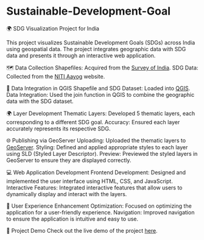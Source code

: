# Sustainable-Development-Goal

🌍 SDG Visualization Project for India

This project visualizes Sustainable Development Goals (SDGs) across India using geospatial data. The project integrates geographic data with SDG data and presents it through an interactive web application.

🗺️ Data Collection
Shapefiles: Acquired from the [Survey of India](https://surveyofindia.gov.in/).
SDG Data: Collected from the [NITI Aayog](https://www.niti.gov.in/) website.

🔗 Data Integration in QGIS
Shapefile and SDG Dataset: Loaded into [QGIS](https://qgis.org/).
Data Integration: Used the join function in QGIS to combine the geographic data with the SDG dataset.

🌍 Layer Development
Thematic Layers: Developed 5 thematic layers, each corresponding to a different SDG goal.
Accuracy: Ensured each layer accurately represents its respective SDG.

🌐 Publishing via GeoServer
Uploading: Uploaded the thematic layers to [GeoServer](http://geoserver.org/).
Styling: Defined and applied appropriate styles to each layer using SLD (Styled Layer Descriptor).
Preview: Previewed the styled layers in GeoServer to ensure they are displayed correctly.

💻 Web Application Development
Frontend Development: Designed and implemented the user interface using HTML, CSS, and JavaScript.
Interactive Features: Integrated interactive features that allow users to dynamically display and interact with the layers.

🌟 User Experience Enhancement
Optimization: Focused on optimizing the application for a user-friendly experience.
Navigation: Improved navigation to ensure the application is intuitive and easy to use.

🚀 Project Demo
Check out the live demo of the project [here](https://lnkd.in/dndZjicc).

